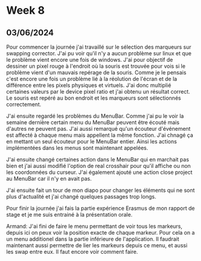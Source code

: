 # Week 8

## 03/06/2024

Pour commencer la journée j'ai travaillé sur le sélection des marqueurs sur swapping corrector. J'ai pu voir qu'il n'y a aucun problème sur linux et que le problème vient encore une fois de windows. J'ai pour objectif de dessiner un pixel rouge à l'endroit où la souris est trouvée pour vois si le problème vient d'un mauvais repérage de la souris. Comme je le pensais c'est encore une fois un problème lié à la réolution de l'écran et de la différence entre les pixels physiques et virtuels. J'ai donc multiplié certaines valeurs par le device pixel ratio et j'ai obtenu un résultat correct. Le souris est repéré au bon endroit et les marqueurs sont sélectionnés correctement.

J'ai ensuite regardé les problèmes du MenuBar. Comme j'ai pu le voir la semaine dernière certain menu du MenuBar peuvent être écouté mais d'autres ne peuvent pas. J'ai aussi remarqué qu'un écouteur d'événement est affecté à chaque menu mais appellent la même fonction. J'ai chnagé ça en mettant un seul écouteur pour le MenuBar entier. Ainsi les actions implémentées dans les menus sont maintenant appelées.

J'ai ensuite changé certaines action dans le MenuBar qui en marchait pas bien et j'ai aussi modifié l'option de real crosshair pour qu'il affiche ou non les coordonnées du curseur. J'ai également ajouté une action close project au MenuBar car il n'y en avait pas.

J'ai ensuite fait un tour de mon diapo pour changer les éléments qui ne sont plus d'actualité et j'ai changé quelques passages trop longs.

Pour finir la journée j'ai fais la partie expérience Erasmus de mon rapport de stage et je me suis entrainé à la présentation orale.

Armand:
J'ai fini de faire le menu permettant de voir tous les markeurs, depuis ici on peux voir la position exacte de chaque markeur.
Pour cela on a un menu additionel dans la partie inférieure de l'application.
Il faudrait maintenant aussi permettre de lier les markeurs depuis ce menu, et aussi les swap entre eux. Il faut encore voir comment faire.

